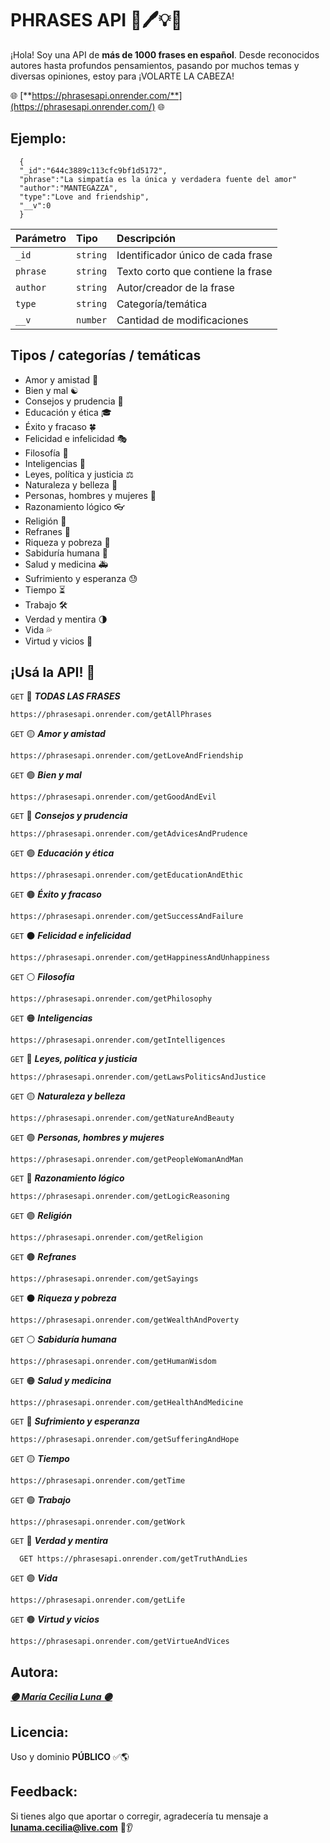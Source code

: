 # PHRASES API 📔🖊💡💭

¡Hola! Soy una API de **más de 1000 frases en español**. Desde reconocidos autores hasta profundos pensamientos, pasando por muchos temas y diversas opiniones, estoy para ¡VOLARTE LA CABEZA!

🌐 [**https://phrasesapi.onrender.com/**](https://phrasesapi.onrender.com/) 🌐

## Ejemplo:

```http
  {
  "_id":"644c3889c113cfc9bf1d5172",
  "phrase":"La simpatía es la única y verdadera fuente del amor"
  "author":"MANTEGAZZA",
  "type":"Love and friendship",
  "__v":0
  }
```

| Parámetro | Tipo     | Descripción                       |
| :-------- | :------- | :-------------------------------- |
| `_id`     | `string` | Identificador único de cada frase |
| `phrase`  | `string` | Texto corto que contiene la frase |
| `author`  | `string` | Autor/creador de la frase         |
| `type`    | `string` | Categoría/temática                |
| `__v`     | `number` | Cantidad de modificaciones        |

## Tipos / categorías / temáticas

- Amor y amistad 💛
- Bien y mal ☯️ 
- Consejos y prudencia 👴
- Educación y ética 🎓
- Éxito y fracaso 🍀
- Felicidad e infelicidad 🎭
- Filosofía 💭
- Inteligencias 🎨
- Leyes, política y justicia ⚖️
- Naturaleza y belleza 🌈
- Personas, hombres y mujeres 👤
- Razonamiento lógico 👓
- Religión 🧎
- Refranes 🙈
- Riqueza y pobreza 💸
- Sabiduría humana 🤔
- Salud y medicina 🚑
- Sufrimiento y esperanza 😓
- Tiempo ⏳
- Trabajo 🛠
- Verdad y mentira 🌗
- Vida 💦
- Virtud y vicios 🫢

## ¡Usá la API! 🤩

`GET` 🔴
***TODAS LAS FRASES***

```http
https://phrasesapi.onrender.com/getAllPhrases
```

`GET` 🟡
***Amor y amistad***

```http
https://phrasesapi.onrender.com/getLoveAndFriendship
```

`GET` 🟢
***Bien y mal***

```http
https://phrasesapi.onrender.com/getGoodAndEvil
```

`GET` 🔵
***Consejos y prudencia***

```http
https://phrasesapi.onrender.com/getAdvicesAndPrudence
```

`GET` 🟣
***Educación y ética***

```http
https://phrasesapi.onrender.com/getEducationAndEthic
```

`GET` 🟤
***Éxito y fracaso***

```http
https://phrasesapi.onrender.com/getSuccessAndFailure
```

`GET` ⚫
***Felicidad e infelicidad***

```http
https://phrasesapi.onrender.com/getHappinessAndUnhappiness
```

`GET` ⚪
***Filosofía***

```http
https://phrasesapi.onrender.com/getPhilosophy
```

`GET` 🟠
***Inteligencias***

```http
https://phrasesapi.onrender.com/getIntelligences
```

`GET` 🔴
***Leyes, política y justicia***

```http
https://phrasesapi.onrender.com/getLawsPoliticsAndJustice
```

`GET` 🟡
***Naturaleza y belleza***

```http
https://phrasesapi.onrender.com/getNatureAndBeauty
```

`GET` 🟢
***Personas, hombres y mujeres***

```http
https://phrasesapi.onrender.com/getPeopleWomanAndMan
```

`GET` 🔵
***Razonamiento lógico***

```http
https://phrasesapi.onrender.com/getLogicReasoning
```

`GET` 🟣
***Religión***

```http
https://phrasesapi.onrender.com/getReligion
```

`GET` 🟤
***Refranes***

```http
https://phrasesapi.onrender.com/getSayings
```

`GET` ⚫
***Riqueza y pobreza***

```http
https://phrasesapi.onrender.com/getWealthAndPoverty
```

`GET` ⚪
***Sabiduría humana***

```http
https://phrasesapi.onrender.com/getHumanWisdom
```

`GET` 🟠
***Salud y medicina***

```http
https://phrasesapi.onrender.com/getHealthAndMedicine
```

`GET` 🔴
***Sufrimiento y esperanza***

```http
https://phrasesapi.onrender.com/getSufferingAndHope
```

`GET` 🟡
***Tiempo***

```http
https://phrasesapi.onrender.com/getTime
```

`GET` 🟢
***Trabajo***

```http
https://phrasesapi.onrender.com/getWork
```

`GET` 🔵
***Verdad y mentira***

```http
  GET https://phrasesapi.onrender.com/getTruthAndLies
```

`GET` 🟣
***Vida***

```http
https://phrasesapi.onrender.com/getLife
```

`GET` 🟤
***Virtud y vicios***

```http
https://phrasesapi.onrender.com/getVirtueAndVices
```

## Autora:

[**_🟣 María Cecilia Luna 🟣_**](https://mcecilialuna-dev.netlify.app)

## Licencia:

Uso y dominio **PÚBLICO** ✅🌎

## Feedback:

Si tienes algo que aportar o corregir, agradecería tu mensaje a **lunama.cecilia@live.com** 👀👂
